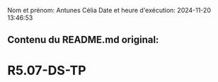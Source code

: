 Nom et prénom: Antunes Célia
Date et heure d'exécution: 2024-11-20 13:46:53

Contenu du README.md original:
--------------------------------
# R5.07-DS-TP